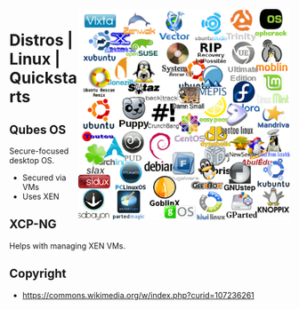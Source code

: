 <img src="assets/Logo_Collage_Linux_Distro.png" alt="Linux distros" style="width: 380px;" align="right">

# Distros | Linux | Quickstarts

## Qubes OS
Secure-focused desktop OS.

- Secured via VMs
- Uses XEN

## XCP-NG
Helps with managing XEN VMs.

## Copyright
- https://commons.wikimedia.org/w/index.php?curid=107236261
